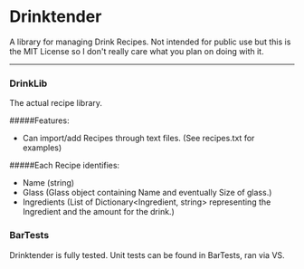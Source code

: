 Drinktender
==========

A library for managing Drink Recipes. Not intended for public use but this is the MIT License so I don't really care what you plan on doing with it.

* * *

### DrinkLib
The actual recipe library.

#####Features:
+ Can import/add Recipes through text files. (See recipes.txt for examples)

#####Each Recipe identifies:
+ Name			(string)
+ Glass			(Glass object containing Name and eventually Size of glass.)
+ Ingredients	(List of Dictionary<Ingredient, string> representing the Ingredient and the amount for the drink.)

### BarTests
Drinktender is fully tested. Unit tests can be found in BarTests, ran via VS.